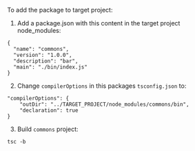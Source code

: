 To add the package to target project:
1. Add a package.json with this content in the target project node_modules:
```
{
  "name": "commons",
  "version": "1.0.0",
  "description": "bar",
  "main": "./bin/index.js"
}
```
2. Change `compilerOptions` in this packages `tsconfig.json` to:
```
"compilerOptions": {
    "outDir": "../TARGET_PROJECT/node_modules/commons/bin",
    "declaration": true
}
```



3. Build `commons` project:
```
tsc -b
```